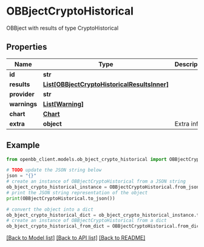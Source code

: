 # OBBjectCryptoHistorical

OBBject with results of type CryptoHistorical

## Properties

Name | Type | Description | Notes
------------ | ------------- | ------------- | -------------
**id** | **str** |  | [optional] 
**results** | [**List[OBBjectCryptoHistoricalResultsInner]**](OBBjectCryptoHistoricalResultsInner.md) |  | [optional] 
**provider** | **str** |  | [optional] 
**warnings** | [**List[Warning]**](Warning.md) |  | [optional] 
**chart** | [**Chart**](Chart.md) |  | [optional] 
**extra** | **object** | Extra info. | [optional] 

## Example

```python
from openbb_client.models.ob_bject_crypto_historical import OBBjectCryptoHistorical

# TODO update the JSON string below
json = "{}"
# create an instance of OBBjectCryptoHistorical from a JSON string
ob_bject_crypto_historical_instance = OBBjectCryptoHistorical.from_json(json)
# print the JSON string representation of the object
print(OBBjectCryptoHistorical.to_json())

# convert the object into a dict
ob_bject_crypto_historical_dict = ob_bject_crypto_historical_instance.to_dict()
# create an instance of OBBjectCryptoHistorical from a dict
ob_bject_crypto_historical_from_dict = OBBjectCryptoHistorical.from_dict(ob_bject_crypto_historical_dict)
```
[[Back to Model list]](../README.md#documentation-for-models) [[Back to API list]](../README.md#documentation-for-api-endpoints) [[Back to README]](../README.md)


